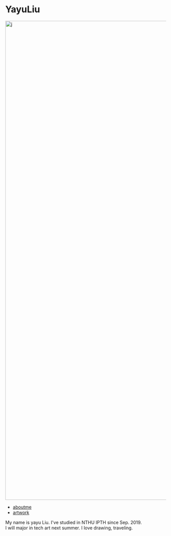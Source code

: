 <!DOCTYPE html>

<html>
<head>
  <tytle></tytle>
  
<link href="layout.css" rel="stylesheet" type="text/css">

</head>

<body>

<div id="HEADER">
  <h1>YayuLiu</h1>
</div>
<img src="p425.jpg" width="1500" height="1500" alt="j"/>

<div id="NAV">
  <ul>
    <li><a href="#">aboutme</a></li>
    <li><a href="#">artwork</a></li>
  </ul>
</div>

<div id="CONTENT">

<p>My name is yayu Liu. I've studied in NTHU IPTH since Sep. 2019.<br >
I will major in tech art next summer. I love drawing, traveling.<br ></p>
</div>

</body>
</html>

